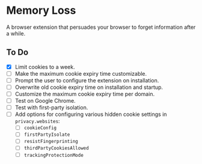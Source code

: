 # Memory Loss

A browser extension that persuades your browser to forget information after a while.

## To Do

- [x] Limit cookies to a week.
- [ ] Make the maximum cookie expiry time customizable.
- [ ] Prompt the user to configure the extension on installation.
- [ ] Overwrite old cookie expiry time on installation and startup.
- [ ] Customize the maximum cookie expiry time per domain.
- [ ] Test on Google Chrome.
- [ ] Test with first-party isolation.
- [ ] Add options for configuring various hidden cookie settings in `privacy.websites`:
  - [ ] `cookieConfig`
  - [ ] `firstPartyIsolate`
  - [ ] `resistFingerprinting`
  - [ ] `thirdPartyCookiesAllowed`
  - [ ] `trackingProtectionMode`
